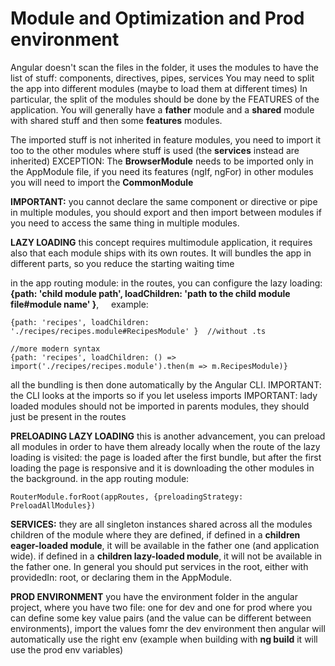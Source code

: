 # Module and Optimization and Prod environment

Angular doesn't scan the files in the folder, it uses the modules to have the list of stuff: components, directives, pipes, services
You may need to split the app into different modules (maybe to load them at different times)
In particular, the split of the modules should be done by the FEATURES of the application. You will generally have a **father** module and a **shared** module with shared stuff and then some **features** modules.

The imported stuff is not inherited in feature modules, you need to import it too to the other modules where stuff is used (the **services** instead are inherited)
EXCEPTION:
The **BrowserModule** needs to be imported only in the AppModule file, if you need its features (ngIf, ngFor) in other modules you will need to import the **CommonModule**

**IMPORTANT:** you cannot declare the same component or directive or pipe in multiple modules, you should export and then import between modules if you need to access the same thing in multiple modules.

**LAZY LOADING**
this concept requires multimodule application, it requires also that each module ships with its own routes.
It will bundles the app in different parts, so you reduce the starting waiting time

in the app routing module: in the routes, you can configure the lazy loading:
**{path: 'child module path', loadChildren: 'path to the child module file#module name' }**,     example:
```
{path: 'recipes', loadChildren: './recipes/recipes.module#RecipesModule' }  //without .ts

//more modern syntax
{path: 'recipes', loadChildren: () => import('./recipes/recipes.module').then(m => m.RecipesModule)}
```
all the bundling is then done automatically by the Angular CLI. IMPORTANT: the CLI looks at the imports so if you let useless imports
IMPORTANT: lady loaded modules should not be imported in parents modules, they should just be present in the routes

**PRELOADING LAZY LOADING**
this is another advancement, you can preload all modules in order to have them already locally when the route of the lazy loading is visited:
the page is loaded after the first bundle, but after the first loading the page is responsive and it is downloading the other modules in the background.
in the app routing module:
```
RouterModule.forRoot(appRoutes, {preloadingStrategy: PreloadAllModules})
```

**SERVICES:**
they are all singleton instances shared across all the modules children of the module where they are defined, if defined in a **children eager-loaded module**, it will be available in the father one (and application wide). if defined in a **children lazy-loaded module**, it will not be available in the father one.
In general you should put services in the root, either with providedIn: root, or declaring them in the AppModule.

**PROD ENVIRONMENT**
you have the environment folder in the angular project, where you have two file: one for dev and one for prod where you can define some key value pairs (and the value can be different between environments), import the values fomr the dev environment then angular will automatically use the right env (example when building with **ng build** it will use the prod env variables)
